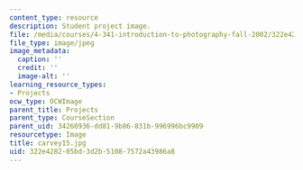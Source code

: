 ```yaml
---
content_type: resource
description: Student project image.
file: /media/courses/4-341-introduction-to-photography-fall-2002/322e428205bd3d2b51087572a43986a8_carvey15.jpg
file_type: image/jpeg
image_metadata:
  caption: ''
  credit: ''
  image-alt: ''
learning_resource_types:
- Projects
ocw_type: OCWImage
parent_title: Projects
parent_type: CourseSection
parent_uid: 34260936-dd81-9b86-831b-996996bc9909
resourcetype: Image
title: carvey15.jpg
uid: 322e4282-05bd-3d2b-5108-7572a43986a8
---
```

